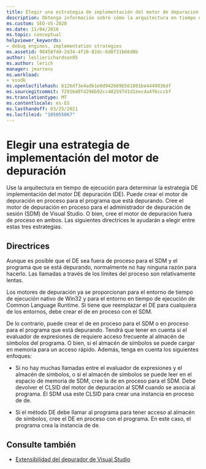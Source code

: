 ```yaml
---
title: Elegir una estrategia de implementación del motor de depuración | Microsoft Docs
description: Obtenga información sobre cómo la arquitectura en tiempo de ejecución le ayuda a elegir entre varias estrategias para la implementación del motor de depuración.
ms.custom: SEO-VS-2020
ms.date: 11/04/2016
ms.topic: conceptual
helpviewer_keywords:
- debug engines, implementation strategies
ms.assetid: 90458fdd-2d34-4f10-82dc-6d8f31b66d8b
author: leslierichardson95
ms.author: lerich
manager: jmartens
ms.workload:
- vssdk
ms.openlocfilehash: 6126df3e4adb1e0d942669b561801be4449036df
ms.sourcegitcommit: f2916d8fd296b92cc402597d1d1eecda4f6cccbf
ms.translationtype: MT
ms.contentlocale: es-ES
ms.lasthandoff: 03/25/2021
ms.locfileid: "105055067"
---
```

# <a name="choose-a-debug-engine-implementation-strategy"></a>Elegir una estrategia de implementación del motor de depuración
Use la arquitectura en tiempo de ejecución para determinar la estrategia DE implementación del motor DE depuración (DE). Puede crear el motor de depuración en proceso para el programa que está depurando. Cree el motor de depuración en proceso para el administrador de depuración de sesión (SDM) de Visual Studio. O bien, cree el motor de depuración fuera de proceso en ambos. Las siguientes directrices le ayudarán a elegir entre estas tres estrategias.

## <a name="guidelines"></a>Directrices
 Aunque es posible que el DE sea fuera de proceso para el SDM y el programa que se está depurando, normalmente no hay ninguna razón para hacerlo. Las llamadas a través de los límites del proceso son relativamente lentas.

 Los motores de depuración ya se proporcionan para el entorno de tiempo de ejecución nativo de Win32 y para el entorno en tiempo de ejecución de Common Language Runtime. Si tiene que reemplazar el DE para cualquiera de los entornos, debe crear el de en proceso con el SDM.

 De lo contrario, puede crear el de en proceso para el SDM o en proceso para el programa que está depurando. Tendrá que tener en cuenta si el evaluador de expresiones de requiere acceso frecuente al almacén de símbolos del programa. O bien, si el almacén de símbolos se puede cargar en memoria para un acceso rápido. Además, tenga en cuenta los siguientes enfoques:

- Si no hay muchas llamadas entre el evaluador de expresiones y el almacén de símbolos, o si el almacén de símbolos se puede leer en el espacio de memoria de SDM, cree la de en proceso para el SDM. Debe devolver el CLSID del motor de depuración al SDM cuando se asocia al programa. El SDM usa este CLSID para crear una instancia en proceso de de.

- Si el método DE debe llamar al programa para tener acceso al almacén de símbolos, cree el DE en proceso con el programa. En este caso, el programa crea la instancia de de.

## <a name="see-also"></a>Consulte también
- [Extensibilidad del depurador de Visual Studio](../../extensibility/debugger/visual-studio-debugger-extensibility.md)
